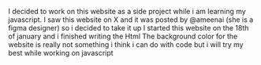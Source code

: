 I decided to work on this website as a side project while i am learning my javascript.
I saw this website on X and it was posted by @ameenai (she is a figma designer) so i decided to take it up
I started this website on the 18th of january and i finished writing the Html
The background color for the website is really not something i think i can do with code but i will try my best while working on javascript
